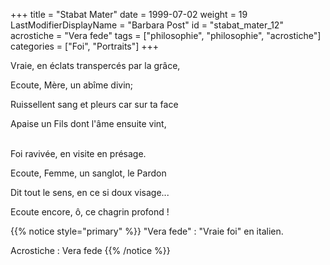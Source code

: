 +++
title = "Stabat Mater"
date = 1999-07-02
weight = 19
LastModifierDisplayName = "Barbara Post"
id = "stabat_mater_12"
acrostiche = "Vera fede"
tags = ["philosophie", "philosophie", "acrostiche"]
categories = ["Foi", "Portraits"]
+++

Vraie, en éclats transpercés par la grâce,

Ecoute, Mère, un abîme divin;

Ruissellent sang et pleurs car sur ta face

Apaise un Fils dont l'âme ensuite vint,

 \
Foi ravivée, en visite en présage.

Ecoute, Femme, un sanglot, le Pardon

Dit tout le sens, en ce si doux visage...

Ecoute encore, ô, ce chagrin profond !

{{% notice style="primary" %}}
\"Vera fede\" : \"Vraie foi\" en italien.

Acrostiche : Vera fede
{{% /notice %}}
